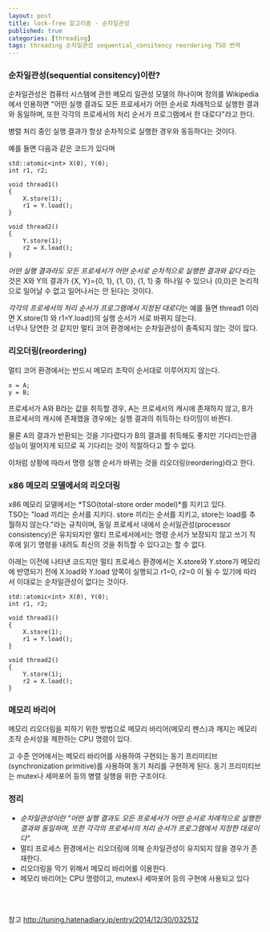 ```yaml
---
layout: post
title: lock-free 알고리즘 - 순차일관성
published: true
categories: [threading]
tags: threading 순차일관성 sequential_consitency reordering TSO 번역
---
```

### 순차일관성(sequential consitency)이란?  
순차일관성은 컴퓨터 시스템에 관한 메모리 일관성 모델의 하나이며 정의를 Wikipedia에서 인용하면 "어떤 실행 결과도 모든 프로세서가 어떤 순서로 차례적으로 실행한 결과와 동일하며, 또한 각각의 프로세서의 처리 순서가 프로그램에서 한 대로다"라고 한다.  
  
병렬 처리 중인 실행 결과가 항상 순차적으로 실행한 경우와 동등하다는 것이다.  
  
예를 들면 다음과 같은 코드가 있다며  

```
std::atomic<int> X(0), Y(0);
int r1, r2;

void thread1()
{
    X.store(1);
    r1 = Y.load();
}

void thread2()
{
    Y.store(1);
    r2 = X.load();
}
```  
  
*어떤 실행 결과라도 모든 프로세서가 어떤 순서로 순차적으로 실행한 결과와 같다* 라는 것은 X와 Y의 결과가 {X, Y}={0, 1}, {1, 0}, {1, 1} 중 하나일 수 있으나 {0,0}은 논리적으로 일어날 수 없고 일어나서는 안 된다는 것이다.  
  
*각각의 프로세서의 처리 순서가 프로그램에서 지정된 대로다*는 예를 들면 thread1 이라면 X.store(1) 와 r1=Y.load()의 실행 순서가 서로 바뀌지 않는다.  
너무나 당연한 것 같지만 멀티 코어 환경에서는 순차일관성이 충족되지 않는 것이 많다.  
  
  
### 리오더링(reordering)
멀티 코어 환경에서는 반드시 메모리 조작이 순서대로 이루어지지 않는다.  
    
```
x = A;
y = B;
```  

프로세서가 A와 B라는 값을 취득할 경우, A는 프로세서의 캐시에 존재하지 않고, B가 프로세서의 캐시에 존재했을 경우에는 실행 결과의 취득하는 타이밍이 바뀐다.  
  
물론 A의 결과가 반환되는 것을 기다렸다가 B의 결과를 취득해도 좋지만 기다리는만큼 성능이 떨어지게 되므로 꼭 기다리는 것이 적절하다고 할 수 없다.  
  
이처럼 상황에 따라서 명령 실행 순서가 바뀌는 것을 리오더링(reordering)라고 한다.  
  
  
### x86 메모리 모델에서의 리오더링
x86 메모리 모델에서는 *TSO(total-store order model)*를 지키고 있다.  
TSO는 "load 끼리는 순서를 지키다. store 끼리는 순서를 지키고, store는 load를 추월하지 않는다."라는 규칙이며, 동일 프로세서 내에서 순서일관성(processor consistency)은 유지되지만 멀티 프로세서에서는 명령 순서가 보장되지 않고 쓰기  직후에 읽기 명령을 내려도 최신의 것을 취득할 수 있다고는 할 수 없다.  
  
아래는 이전에 나타낸 코드지만 멀티 프로세스 환경에서는 X.store와 Y.store가 메모리에 반영되기 전에 X.load와 Y.load 양쪽이 실행되고 r1=0, r2=0 이 될 수 있기에 따라서 이대로는 순차일관성이 없다는 것이다.  
  
```
std::atomic<int> X(0), Y(0);
int r1, r2;

void thread1()
{
    X.store(1);
    r1 = Y.load();
}

void thread2()
{
    Y.store(1);
    r2 = X.load();
}
```
  
  
### 메모리 바리어
메모리 리오더링을 피하기 위한 방법으로 메모리 바리어(메모리 펜스)과 깨지는 메모리 조작 순서성을 제한하는 CPU 명령이 있다.  
  
고 수준 언어에서는 메모리 바리어를 사용하여 구현되는 동기 프리미티브(synchronization primitive)를 사용하여 동기 처리를 구현하게 된다. 동기 프리미티브는 mutex나 세마포어 등의 병렬 실행을 위한 구조이다.  
  
  
### 정리
- *순차일관성이란 "어떤 실행 결과도 모든 프로세서가 어떤 순서로 차례적으로 실행한 결과와 동일하며, 또한 각각의 프로세서의 처리 순서가 프로그램에서 지정한 대로이다".*  
- 멀티 프로세스 환경에서는 리오더링에 의해 순차일관성이 유지되지 않을 경우가 존재한다.  
- 리오더링을 막기 위해서 메모리 바리어를 이용한다.  
- 메모리 바리어는 CPU 명령이고, mutex나 세마포어 등의 구현에 사용되고 있다
  
   
  
<br> 
<br>  
  
참고 http://tuning.hatenadiary.jp/entry/2014/12/30/032512 
